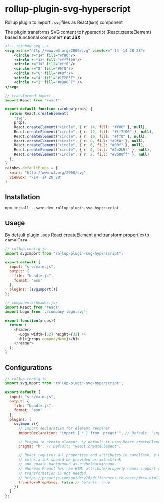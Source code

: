# rollup-plugin-svg-hyperscript

Rollup plugin to import `.svg` files as React(_like_) component. 

The plugin transforms SVG content to hyperscript (React.createElement) based functional component __not JSX__

```xml
<!-- rainbow.svg -->
<svg xmlns="http://www.w3.org/2000/svg" viewBox="-14 -14 28 28">
    <circle r="14" fill="#f00"/>
    <circle r="12" fill="#ff7f00"/>
    <circle r="10" fill="#ff0"/>
    <circle r="8" fill="#0f0"/>
    <circle r="6" fill="#00f"/>
    <circle r="4" fill="#2E2B5F" />
    <circle r="2" fill="#8B00FF" />
</svg>
```

```javascript
// transformed import
import React from "react";

export default function rainbow(props) {
  return React.createElement(
    "svg",
    props,
    React.createElement("circle", { r: 14, fill: "#f00" }, null),
    React.createElement("circle", { r: 12, fill: "#ff7f00" }, null),
    React.createElement("circle", { r: 10, fill: "#ff0" }, null),
    React.createElement("circle", { r: 8, fill: "#0f0" }, null),
    React.createElement("circle", { r: 6, fill: "#00f" }, null),
    React.createElement("circle", { r: 4, fill: "#2e2b5f" }, null),
    React.createElement("circle", { r: 2, fill: "#8b00ff" }, null)
  );
}
rainbow.defaultProps = {
  xmlns: "http://www.w3.org/2000/svg",
  viewBox: "-14 -14 28 28"
}
```

## Installation

```shell
npm install --save-dev rollup-plugin-svg-hyperscript
```

## Usage

By default plugin uses React.createElement and transform properties to camelCase.

```javascript
// rollup.config.js
import svgImport from "rollup-plugin-svg-hyperscript";

export default {
  input: "src/main.js",
  output: {
    file: "bundle.js",
    format: "esm"
  },
  plugins: [svgImport()]
};
```

```javascript
// components/header.jsx
import React from 'react';
import Logo from './company-logo.svg';

export function(props){
  return (
    <header>
      <Logo width={32} height={32} />
      <h1>{props.compnayName}</h1>
    </header>
  );
}
```

## Configurations

```javascript
// rollup.config.js
import svgImport from "rollup-plugin-svg-hyperscript";

export default {
  input: "src/main.js",
  output: {
    file: "bundle.js",
    format: "esm"
  },
  plugins: [
    svgImport({
      // import declaration for element renderer
      importDeclaration: "import { h } from 'preact'", // Default: "import React from 'react'"

      // Pragma to create element, by default it uses React.createElement
      pragma: "h", // Default: "React.createElement",

      // React requires all properties and attributes in camelCase, e.g. 
      // xmlns:xlink should be provided as xmlnsXlink 
      // and enable-background as enabelBackground.
      // Whereas Preact has raw HTML attribute/property names support and 
      // transformation is not needed.
      // https://preactjs.com/guide/v10/differences-to-react/#raw-html-attributeproperty-names
      transformPropNames: false // Default: true
    })
  ]
};
```
